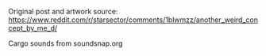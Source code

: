 Original post and artwork source: https://www.reddit.com/r/starsector/comments/1blwmzz/another_weird_concept_by_me_d/

Cargo sounds from soundsnap.org
